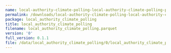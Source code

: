 ```yaml
---
name: local-authority-climate-polling-local-authority-climate-polling-parquet
permalink: /downloads/local-authority-climate-polling-local-authority-climate-polling-parquet/0
package: local_authority_climate_polling
title: local_authority_climate_polling
filename: local_authority_climate_polling.parquet
version: '0'
full_version: 0.1.1
file: /data/local_authority_climate_polling/0/local_authority_climate_polling.parquet
---
```

